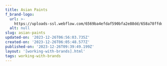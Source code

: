 ```yaml
---
title: Asian Paints
f_brand-logo:
  url: >-
    https://uploads-ssl.webflow.com/6569ba4efdaf590bfa2e88dd/658a78ffdd7c62ee2ca7d3f7_Asian%20paints.png
  alt: null
slug: asian-paints
updated-on: '2023-12-26T06:56:03.735Z'
created-on: '2023-12-26T06:05:48.577Z'
published-on: '2023-12-26T09:39:49.199Z'
layout: '[working-with-brands].html'
tags: working-with-brands
---
```



